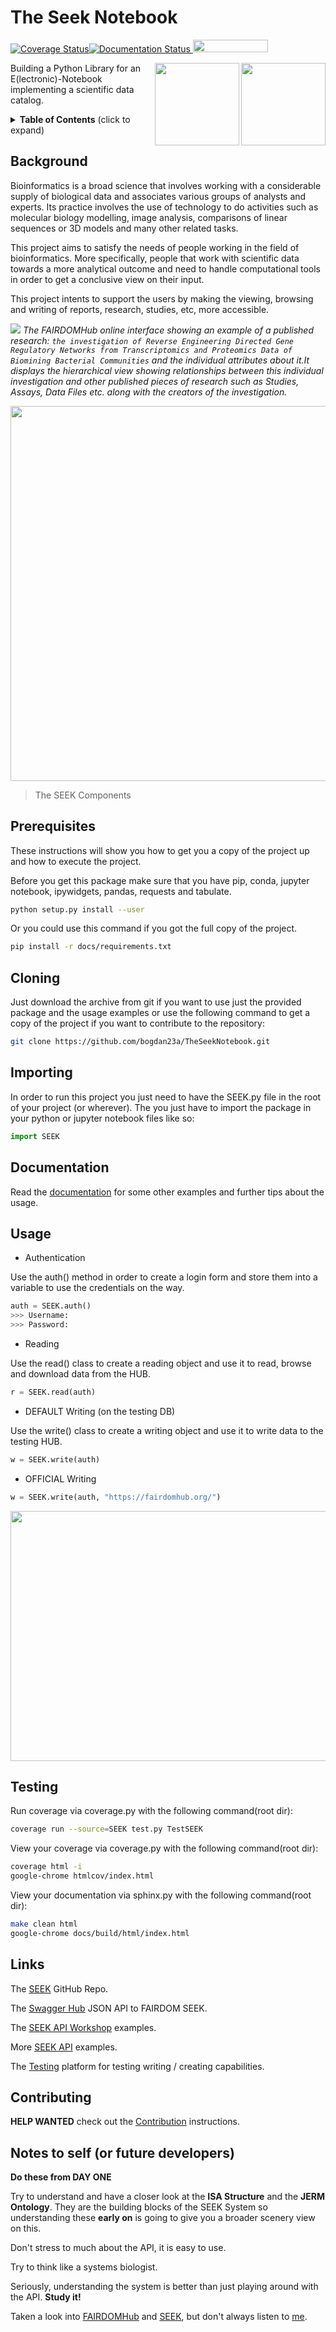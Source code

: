 # The Seek Notebook


<a href='https://coveralls.io/github/bogdan23a/TheSeekNotebook'><img src='https://coveralls.io/repos/github/bogdan23a/TheSeekNotebook/badge.svg' alt='Coverage Status' /></a><a href='https://theseeknotebook.readthedocs.io/en/latest/?badge=latest'><img src='https://readthedocs.org/projects/theseeknotebook/badge/?version=latest' alt='Documentation Status' />
</a><img src="https://camo.githubusercontent.com/2091d99fb3b1ea0dcacb2ce564d5a3fc099c9ee7/68747470733a2f2f6261646765732e66726170736f66742e636f6d2f6f732f76322f6f70656e2d736f757263652e7376673f763d313032" width="120" height="20">


<img src="https://seek4science.org/assets/images/seek-logo.svg" width="135px" height="132px" align="right"><img src="https://upload.wikimedia.org/wikipedia/commons/3/38/Jupyter_logo.svg" width="135px" height="132px" align="right">



Building a Python Library for an E(lectronic)-Notebook implementing a scientific data catalog.

<details>
  <summary><strong>Table of Contents</strong> (click to expand)</summary>

<!-- toc -->
- [Background](#background)
- [Prerequisites](#prerequisites)
- [Clone](#cloning)
- [Import](#importing)
- [The Docs](#documentation)
- [Examples](#usage)
- [Testing](#testing)
- [Links](#links)
- [Contributing](#contributing)

<!-- tocstop -->

</details>

## Background

Bioinformatics is a broad science that involves working with a considerable supply of biological data and associates various groups of analysts and experts. Its practice involves the use of technology to do activities such as molecular biology modelling, image analysis, comparisons of linear sequences or 3D models and many other related tasks.

This project aims to satisfy the needs of people working in the field of bioinformatics. More specifically, people that work with scientific data towards a more analytical outcome and need to handle computational tools in order to get a conclusive view on their input.

This project intents to support the users by making the viewing, browsing and writing of reports, research, studies, etc, more accessible. 

![](docs/pictures/InvestigationExample.png)
*The FAIRDOMHub online interface showing an example of a published research: `the investigation of Reverse Engineering Directed Gene Regulatory Networks from Transcriptomics and Proteomics Data of Biomining Bacterial Communities` and the individual attributes about it.It displays the hierarchical view showing relationships between this individual investigation and other published pieces of research such as Studies, Assays, Data Files etc. along with the creators of the investigation.*

<img src="docs/pictures/SEEK:design.png" width="700px" height="600px">

>The SEEK Components

## Prerequisites

These instructions will show you how to get you a copy of the project up and how to execute the project.

Before you get this package make sure that you have pip, conda, jupyter notebook, ipywidgets, pandas, requests and tabulate.
```bash
python setup.py install --user
```

Or you could use this command if you got the full copy of the project. 
```bash
pip install -r docs/requirements.txt
```

## Cloning

Just download the archive from git if you want to use just the provided package and the usage examples or use the following command to get a copy of the project if you want to contribute to the repository:
```bash
git clone https://github.com/bogdan23a/TheSeekNotebook.git
```

## Importing

In order to run this project you just need to have the SEEK.py file in the root of your project (or wherever). The you just have to import the package in your python or jupyter notebook files like so:
```python
import SEEK
```

## Documentation

Read the [documentation](https://theseeknotebook.readthedocs.io/en/latest/) for some other examples and further tips about the usage.

## Usage

* Authentication

Use the auth() method in order to create a login form and store them into a variable to use the credentials on the way.
```python
auth = SEEK.auth()
>>> Username: 
>>> Password:
```

* Reading

Use the read() class to create a reading object and use it to read, browse and download data from the HUB.
```python
r = SEEK.read(auth)
```

* DEFAULT Writing (on the testing DB)

Use the write() class to create a writing object and use it to write data to the testing HUB.
```python
w = SEEK.write(auth)
```

* OFFICIAL Writing

```python
w = SEEK.write(auth, "https://fairdomhub.org/")
```

<img src="https://github.com/bogdan23a/TheSeekNotebook/blob/master/docs/pictures/Usage.gif" width="1000px" height="400px">

## Testing

Run coverage via coverage.py with the following command(root dir):
```bash
coverage run --source=SEEK test.py TestSEEK
```

View your coverage via coverage.py with the following command(root dir):
```bash
coverage html -i
google-chrome htmlcov/index.html 
```
 
View your documentation via sphinx.py with the following command(root dir):
```bash
make clean html
google-chrome docs/build/html/index.html
```
## Links

The [SEEK](https://github.com/seek4science/seek) GitHub Repo.

The [Swagger Hub](https://app.swaggerhub.com/apis/FAIRDOM/SEEK/0.1) JSON API to FAIRDOM SEEK.

The [SEEK API Workshop](https://github.com/FAIRdom/api-workshop) examples.

More [SEEK API](https://github.com/bogdan23a/seekAPIexamples) examples.

The [Testing](https://testing.sysmo-db.org/) platform for testing writing / creating capabilities.

## Contributing

**HELP WANTED** check out the [Contribution](CONTRIBUTING.md) instructions.

## Notes to self (or future developers)

**Do these from DAY ONE**

Try to understand and have a closer look at the **ISA Structure** and the **JERM Ontology**. They are the building blocks of the SEEK System so understanding these **early on** is going to give you a broader scenery view on this.

Don't stress to much about the API, it is easy to use.

Try to think like a systems biologist.

Seriously, understanding the system is better than just playing around with the API. **Study it!**

Taken a look into [FAIRDOMHub](docs/read/FAIRDOMHub:ARepositoryAndCollaboration.pdf) and [SEEK](docs/read/SEEK:ASystemsBiologyDataAndModel.pdf), but don't always listen to [me](docs/read/3YPReportDraft.pdf).
